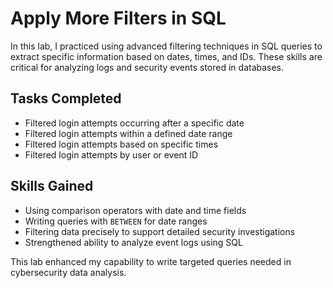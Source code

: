 # Apply More Filters in SQL

In this lab, I practiced using advanced filtering techniques in SQL queries to extract specific information based on dates, times, and IDs. These skills are critical for analyzing logs and security events stored in databases.

## Tasks Completed

- Filtered login attempts occurring after a specific date  
- Filtered login attempts within a defined date range  
- Filtered login attempts based on specific times  
- Filtered login attempts by user or event ID  

## Skills Gained

- Using comparison operators with date and time fields  
- Writing queries with `BETWEEN` for date ranges  
- Filtering data precisely to support detailed security investigations  
- Strengthened ability to analyze event logs using SQL  

This lab enhanced my capability to write targeted queries needed in cybersecurity data analysis.
